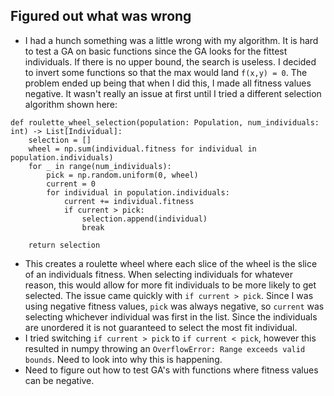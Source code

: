 ## Figured out what was wrong
* I had a hunch something was a little wrong with my algorithm. It is hard to test a GA on basic functions since the GA looks for the fittest individuals. If there is no upper bound, the search is useless. I decided to invert some functions so that the max would land `f(x,y) = 0`. The problem ended up being that when I did this, I made all fitness values negative. It wasn't really an issue at first until I tried a different selection algorithm shown here:

```
def roulette_wheel_selection(population: Population, num_individuals: int) -> List[Individual]:
    selection = []
    wheel = np.sum(individual.fitness for individual in population.individuals)
    for _ in range(num_individuals):
        pick = np.random.uniform(0, wheel)
        current = 0
        for individual in population.individuals:
            current += individual.fitness
            if current > pick:
                selection.append(individual)
                break

    return selection
```

* This creates a roulette wheel where each slice of the wheel is the slice of an individuals fitness. When selecting individuals for whatever reason, this would allow for more fit individuals to be more likely to get selected. The issue came quickly with `if current > pick`. Since I was using negative fitness values, `pick` was always negative, so `current` was selecting whichever individual was first in the list. Since the individuals are unordered it is not guaranteed to select the most fit individual.
* I tried switching `if current > pick` to `if current < pick`, however this resulted in numpy throwing an `OverflowError: Range exceeds valid bounds`. Need to look into why this is happening.
* Need to figure out how to test GA's with functions where fitness values can be negative.